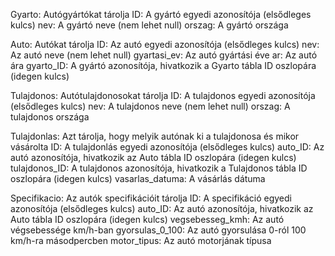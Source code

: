 Gyarto: Autógyártókat tárolja
  ID: A gyártó egyedi azonosítója (elsődleges kulcs)
  nev: A gyártó neve (nem lehet null)
  orszag: A gyártó országa
  
Auto: Autókat tárolja
  ID: Az autó egyedi azonosítója (elsődleges kulcs)
  nev: Az autó neve (nem lehet null)
  gyartasi_ev: Az autó gyártási éve
  ar: Az autó ára
  gyarto_ID: A gyártó azonosítója, hivatkozik a Gyarto tábla ID oszlopára (idegen kulcs)

Tulajdonos: Autótulajdonosokat tárolja
  ID: A tulajdonos egyedi azonosítója (elsődleges kulcs)
  nev: A tulajdonos neve (nem lehet null)
  orszag: A tulajdonos országa

Tulajdonlas: Azt tárolja, hogy melyik autónak ki a tulajdonosa és mikor vásárolta
  ID: A tulajdonlás egyedi azonosítója (elsődleges kulcs)
  auto_ID: Az autó azonosítója, hivatkozik az Auto tábla ID oszlopára (idegen kulcs)
  tulajdonos_ID: A tulajdonos azonosítója, hivatkozik a Tulajdonos tábla ID oszlopára (idegen kulcs)
  vasarlas_datuma: A vásárlás dátuma
  
Specifikacio: Az autók specifikációit tárolja
  ID: A specifikáció egyedi azonosítója (elsődleges kulcs)
  auto_ID: Az autó azonosítója, hivatkozik az Auto tábla ID oszlopára (idegen kulcs)
  vegsebesseg_kmh: Az autó végsebessége km/h-ban
  gyorsulas_0_100: Az autó gyorsulása 0-ról 100 km/h-ra másodpercben
  motor_tipus: Az autó motorjának típusa
